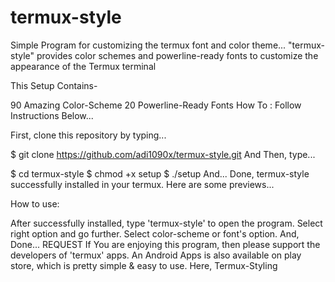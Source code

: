 # termux-style
Simple Program for customizing the termux font and color theme...
"termux-style" provides color schemes and powerline-ready fonts to customize the appearance of the Termux terminal

This Setup Contains-

90 Amazing Color-Scheme
20 Powerline-Ready Fonts
How To : Follow Instructions Below...

First, clone this repository by typing...

$ git clone https://github.com/adi1090x/termux-style.git
And Then, type...

$ cd termux-style
$ chmod +x setup
$ ./setup
And... Done, termux-style successfully installed in your termux. Here are some previews...

How to use:

After successfully installed, type 'termux-style' to open the program.
Select right option and go further.
Select color-scheme or font's option.
And, Done...
REQUEST
If You are enjoying this program, then please support the developers of 'termux' apps. An Android Apps is also available on play store, which is pretty simple & easy to use. Here, Termux-Styling

